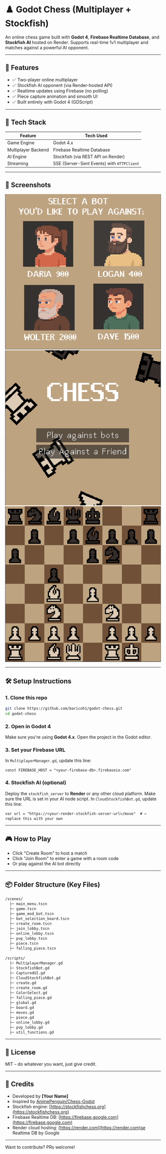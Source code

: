 # ♟️ Godot Chess (Multiplayer + Stockfish)

An online chess game built with **Godot 4**, **Firebase Realtime Database**, and **Stockfish AI** hosted on Render.
Supports real-time 1v1 multiplayer and matches against a powerful AI opponent.

---

## 🚀 Features

- ✅ Two-player online multiplayer
- ✅ Stockfish AI opponent (via Render-hosted API)
- ✅ Realtime updates using Firebase (no polling)
- ✅ Piece capture animation and smooth UI
- ✅ Built entirely with Godot 4 (GDScript)

---

## 🧠 Tech Stack

| Feature               | Tech Used                          |
|----------------------|------------------------------------|
| Game Engine          | Godot 4.x                          |
| Multiplayer Backend  | Firebase Realtime Database         |
| AI Engine            | Stockfish (via REST API on Render) |
| Streaming            | SSE (Server-Sent Events) with `HTTPClient` |

---

## 📸 Screenshots

![Screenshot 1](assets/screen_4.png)
![Screenshot 2](assets/screen_2.png)
![Screenshot 3](assets/screen_3.png)

---

## 🛠️ Setup Instructions

### 1. Clone this repo
```bash
git clone https://github.com/baricoh1/godot-chess.git
cd godot-chess
```

### 2. Open in Godot 4
Make sure you're using **Godot 4.x**. Open the project in the Godot editor.

### 3. Set your Firebase URL
In `MultiplayerManager.gd`, update this line:
```gdscript
const FIREBASE_HOST = "<your-firebase-db>.firebaseio.com"
```
### 4. Stockfish AI (optional)
Deploy the `stockfish_server` to **Render** or any other cloud platform. Make sure the URL is set in your AI node script.
In `CloudStockfishBot.gd`, update this line:
```gdscript
var url = "https://<your-render-stockfish-server-url>/move"  # ← replace this with your own
```


---

## 🎮 How to Play

- Click "Create Room" to host a match
- Click "Join Room" to enter a game with a room code
- Or play against the AI bot directly

---

## 📦 Folder Structure (Key Files)

```
/scenes/
  ├─ main_menu.tscn
  ├─ game.tscn
  ├─ game_mod_bot.tscn
  ├─ bot_selection_board.tscn
  ├─ create_room.tscn
  ├─ join_lobby.tscn
  ├─ online_lobby.tscn
  ├─ pvp_lobby.tscn
  ├─ piece.tscn
  ├─ falling_piece.tscn

/scripts/
  ├─ MultiplayerManager.gd
  ├─ StockfishBot.gd
  ├─ CapturedUI.gd
  ├─ CloudStockfishBot.gd
  ├─ create.gd
  ├─ create_room.gd
  ├─ ColorSelect.gd
  ├─ falling_piece.gd
  ├─ global.gd
  ├─ board.gd
  ├─ moves.gd
  ├─ piece.gd
  ├─ online_lobby.gd
  ├─ pvp_lobby.gd
  ├─ util_functions.gd
```

---


## 📜 License
MIT – do whatever you want, just give credit.

---

## 🤝 Credits
- Developed by **[Your Name]**
- Inspired by [AnimePenguin/Chess-Godot](https://github.com/AnimePenguin/Chess-Godot)
- Stockfish engine: [https://stockfishchess.org](https://stockfishchess.org)
- Firebase Realtime DB: [https://firebase.google.com](https://firebase.google.com)
- Render cloud hosting: [https://render.com](https://render.com)se Realtime DB by Google

---

Want to contribute? PRs welcome!

